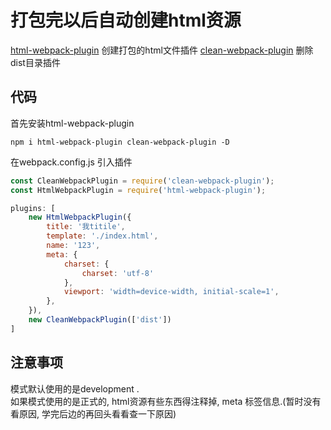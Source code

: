 # 打包完以后自动创建html资源

[html-webpack-plugin](https://www.npmjs.com/package/html-webpack-plugin) 创建打包的html文件插件
[clean-webpack-plugin](https://www.npmjs.com/package/clean-webpack-plugin) 删除dist目录插件

## 代码

首先安装html-webpack-plugin

``` base
npm i html-webpack-plugin clean-webpack-plugin -D
```

在webpack.config.js 引入插件

``` js
const CleanWebpackPlugin = require('clean-webpack-plugin');
const HtmlWebpackPlugin = require('html-webpack-plugin');

plugins: [
    new HtmlWebpackPlugin({
        title: '我titile',
        template: './index.html',
        name: '123',
        meta: {
            charset: {
                charset: 'utf-8'
            },
            viewport: 'width=device-width, initial-scale=1',
        },
    }),
    new CleanWebpackPlugin(['dist'])
]
```

## 注意事项

模式默认使用的是development .  
如果模式使用的是正式的, html资源有些东西得注释掉, meta 标签信息.(暂时没有看原因, 学完后边的再回头看看查一下原因)
